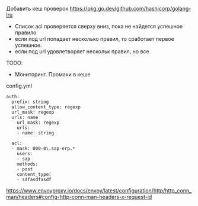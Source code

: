 Добавить кеш проверок
https://pkg.go.dev/github.com/hashicorp/golang-lru



* Список acl проверяется сверху вниз, пока не найдется успешное правило
* если под url попадает несколько правил, то сработает первое успешное.
* если под url удовлетворяет нескольк правил, но все 

TODO:
- Мониторинг. Промахи в кеше

config.yml
```
auth:
  prefix: string
  allow_content_type: regexp
  url_mask: regexp
  urls: name
    url_mask: regexp
    urls:
    - name: string

  acl:
  - mask: 000-0\.sap-erp.*
    users:
    - sap
    methods:
    - post
    content_type:
    - sdfasdfasdf
```



https://www.envoyproxy.io/docs/envoy/latest/configuration/http/http_conn_man/headers#config-http-conn-man-headers-x-request-id